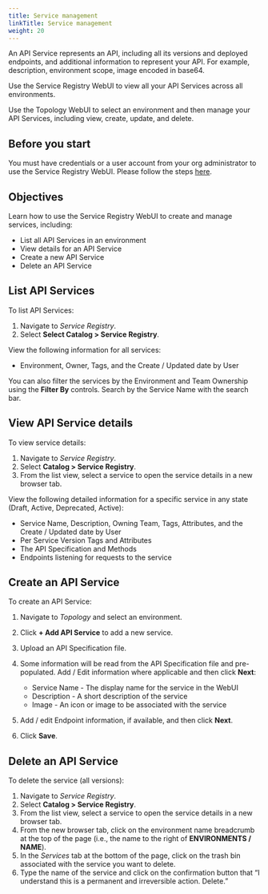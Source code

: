 ```yaml
---
title: Service management
linkTitle: Service management
weight: 20
---
```


An API Service represents an API, including all its versions and deployed endpoints, and additional information to represent your API. For example, description, environment scope, image encoded in base64.

Use the Service Registry WebUI to view all your API Services across all environments.

Use the Topology WebUI to select an environment and then manage your API Services, including view, create, update, and delete.

## Before you start

You must have credentials or a user account from your org administrator to use the Service Registry WebUI.  Please follow the steps [here](https://docs.axway.com/bundle/platform-management/page/docs/management_guide/organizations/managing_organizations/index.html#managing-users).

## Objectives

Learn how to use the Service Registry WebUI to create and manage services, including:

* List all API Services in an environment
* View details for an API Service
* Create a new API Service
* Delete an API Service

## List API Services

To list API Services:

1. Navigate to *Service Registry*.
2. Select **Select Catalog > Service Registry**.

View the following information for all services:

* Environment, Owner, Tags, and the Create / Updated date by User

You can also filter the services by the Environment and Team Ownership using the **Filter By** controls. Search by the Service Name with the search bar.

## View API Service details

To view service details:

1. Navigate to *Service Registry*.
2. Select **Catalog > Service Registry**.
3. From the list view, select a service to open the service details in a new browser tab.

View the following detailed information for a specific service in any state (Draft, Active, Deprecated, Active):

* Service Name, Description, Owning Team, Tags, Attributes, and the Create / Updated date by User
* Per Service Version Tags and Attributes
* The API Specification and Methods
* Endpoints listening for requests to the service

## Create an API Service

To create an API Service:

1. Navigate to *Topology* and select an environment.
2. Click **+ Add API Service** to add a new service.
3. Upload an API Specification file.
4. Some information will be read from the API Specification file and pre-populated. Add / Edit information where applicable and then click **Next**:

    * Service Name - The display name for the service in the WebUI
    * Description - A short description of the service
    * Image - An icon or image to be associated with the service

5. Add / edit Endpoint information, if available, and then click **Next**.
6. Click **Save**.

## Delete an API Service

To delete the service (all versions):

1. Navigate to *Service Registry*.
2. Select **Catalog > Service Registry**.
3. From the list view, select a service to open the service details in a new browser tab.
4. From the new browser tab, click on the environment name breadcrumb at the top of the page (i.e., the name to the right of **ENVIRONMENTS / NAME**).
5. In the *Services* tab at the bottom of the page, click on the trash bin associated with the service you want to delete.
6. Type the name of the service and click on the confirmation button that “I understand this is a permanent and irreversible action. Delete.”
